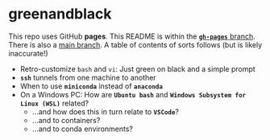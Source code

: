 # greenandblack

This repo uses GitHub **pages**. This README is within the [**`gh-pages`** branch](https://github.com/robfatland/greenandblack/tree/gh-pages).
There is also a [main branch](https://github.com/robfatland/greenandblack/tree/main).
A table of contents of sorts follows (but is likely inaccurate!)


- Retro-customize `bash` and `vi`: Just green on black and a simple prompt
- **`ssh`** tunnels from one machine to another
- When to use **`miniconda`** instead of **`anaconda`**
- On a Windows PC: How are **`Ubuntu bash`** and **`Windows Subsystem for Linux (WSL)`** related?
    - ...and how does this in turn relate to **`VSCode`**?
    - ...and to containers?
    - ...and to conda environments?
